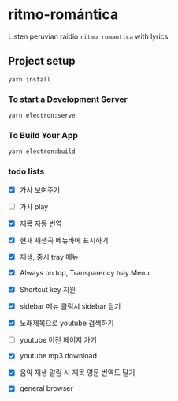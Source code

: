 # ritmo-romántica

Listen peruvian raidio `ritmo romantica` with lyrics.

## Project setup
```
yarn install
```

### To start a Development Server
```
yarn electron:serve
```

### To Build Your App
```
yarn electron:build
```

### todo lists

- [x] 가사 보여주기
- [ ] 가사 play
- [x] 제목 자동 번역
- [x] 현재 재생곡 메뉴바에 표시하기
- [x] 재생, 중시 tray 메뉴
- [x] Always on top, Transparency tray Menu
- [x] Shortcut key 지원
- [x] sidebar 메뉴 클릭시 sidebar 닫기
- [x] 노래제목으로 youtube 검색하기
- [ ] youtube 이전 페이지 가기
- [x] youtube mp3 download
- [x] 음악 재생 알림 시 제목 영문 번역도 달기
- [x] general browser

